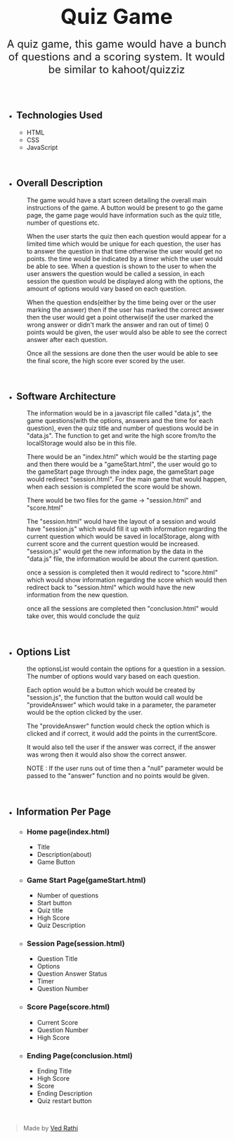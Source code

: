 <!-- markdownlint-disable-file -->

<center>

# <font size = "7"> Quiz Game </font>

<font size = "5">A quiz game, this game would have a bunch of questions and a scoring system. It would be similar to kahoot/quizziz</font>

<br>
<br>

</center>

* ## Technologies Used
    - HTML
    - CSS
    - JavaScript

<br>

* ## Overall Description

    <ul>

    The game would have a start screen detailing the overall main instructions of the game. A button would be present to go the game page, the game page would have information such as the quiz title, number of questions etc. 
    
    When the user starts the quiz then each question would appear for a limited time which would be unique for each question, the user has to answer the question in that time otherwise the user would get no points. the time would be indicated by a timer which the user would be able to see. When a question is shown to the user to when the user answers the question would be called a session, in each session the question would be displayed along with the options, the amount of options would vary based on each question. 
    
    When the question ends(either by the time being over or the user marking the answer) then if the user has marked the correct answer then the user would get a point otherwise(if the user marked the wrong answer or didn't mark the answer and ran out of time) 0 points would be given, the user would also be able to see the correct answer after each question. 
    
    Once all the sessions are done then the user would be able to see the final score, the high score ever scored by the user.
    
    </ul>

<br>

* ## Software Architecture
    <ul>

    The information would be in a javascript file called "data.js", the game questions(with the options, answers and the time for each question), even the quiz title and number of questions would be in "data.js". The function to get and write the high score from/to the localStorage would also be in this file.
 
    There would be an "index.html" which would be the starting page and then there would be a "gameStart.html", the user would go to the gameStart page through the index page, the gameStart page would redirect "session.html". For the main game that would happen, when each session is completed the score would be shown.

    There would be two files for the game -> "session.html" and "score.html"
    
    The "session.html" would have the layout of a session and would have "session.js" which would fill it up with information regarding the current question which would be saved in localStorage, along with current score and the current question would be increased. "session.js" would get the new information by the data in the "data.js" file, the information would be about the current question. 

    once a session is completed then it would redirect to "score.html" which would show information regarding the score which would then redirect back to "session.html" which would have the new information from the new question.

    once all the sessions are completed then "conclusion.html" would take over, this would conclude the quiz

    </ul>

<br>

* ## Options List

    <ul>

    the optionsList would contain the options for a question in a session. The number of options would vary based on each question.

    Each option would be a button which would be created by "session.js", the function that the button would call would be "provideAnswer" which would take in a parameter, the parameter would be the option clicked by the user. 

    The "provideAnswer" function would check the option which is clicked and if correct, it would add the points in the currentScore.

    It would also tell the user if the answer was correct, if the answer was wrong then it would also show the correct answer.

    NOTE : If the user runs out of time then a "null" parameter would be passed to the "answer" function and no points would be given.

    </ul>

<br>

* ## Information Per Page
    * ### Home page(index.html)
        - Title 
        - Description(about)
        - Game Button
    
    * ### Game Start Page(gameStart.html)
        - Number of questions
        - Start button
        - Quiz title
        - High Score
        - Quiz Description

    * ### Session Page(session.html)
        - Question Title
        - Options
        - Question Answer Status
        - Timer
        - Question Number
    
    * ### Score Page(score.html)
        - Current Score
        - Question Number
        - High Score
    
    * ### Ending Page(conclusion.html)
        - Ending Title
        - High Score
        - Score
        - Ending Description
        - Quiz restart button

<br>

> Made by [Ved Rathi](https://ved-programmer.github.io/)
